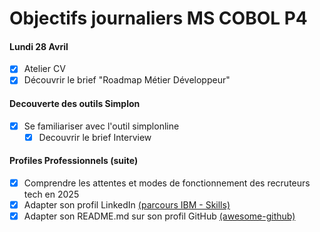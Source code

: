# Objectifs journaliers MS COBOL P4

#### Lundi 28 Avril

- [x] Atelier CV
- [x] Découvrir le brief "Roadmap Métier Développeur"

#### Decouverte des outils Simplon

- [x] Se familiariser avec l'outil simplonline
  - [x] Decouvrir le brief Interview

#### Profiles Professionnels (suite)

- [x] Comprendre les attentes et modes de fonctionnement des recruteurs tech en 2025
- [x] Adapter son profil LinkedIn [(parcours IBM - Skills)](https://skills.yourlearning.ibm.com/channel/CNL_LCB_1583339177658)
- [x] Adapter son README.md sur son profil GitHub [(awesome-github)](https://github.com/abhisheknaiidu/awesome-github-profile-readme)